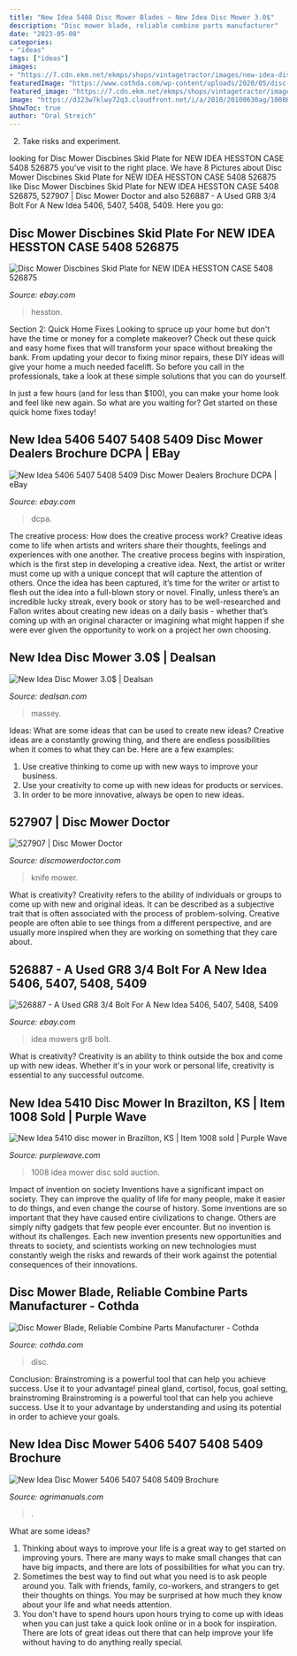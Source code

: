 ```yaml
---
title: "New Idea 5408 Disc Mower Blades ~ New Idea Disc Mower 3.0$"
description: "Disc mower blade, reliable combine parts manufacturer"
date: "2023-05-08"
categories:
- "ideas"
tags: ["ideas"]
images:
- "https://7.cdn.ekm.net/ekmps/shops/vintagetractor/images/new-idea-disc-mower-5406-5407-5408-5409-brochure-23499-p.jpg?v=D950BF59-F80C-4170-9073-7952A829B202"
featuredImage: "https://www.cothda.com/wp-content/uploads/2020/05/disc-mower-blades-3.jpg"
featured_image: "https://7.cdn.ekm.net/ekmps/shops/vintagetractor/images/new-idea-disc-mower-5406-5407-5408-5409-brochure-23499-p.jpg?v=D950BF59-F80C-4170-9073-7952A829B202"
image: "https://d323w7klwy72q3.cloudfront.net/i/a/2010/20100630ag/1008K.JPG"
ShowToc: true
author: "Oral Streich"
---
```



2. Take risks and experiment.

	

		
looking for Disc Mower Discbines Skid Plate for NEW IDEA HESSTON CASE 5408 526875 you've visit to the right place. We have 8 Pictures about Disc Mower Discbines Skid Plate for NEW IDEA HESSTON CASE 5408 526875 like Disc Mower Discbines Skid Plate for NEW IDEA HESSTON CASE 5408 526875, 527907 | Disc Mower Doctor and also 526887 - A Used GR8 3/4 Bolt For A New Idea 5406, 5407, 5408, 5409. Here you go:
		
    
## Disc Mower Discbines Skid Plate For NEW IDEA HESSTON CASE 5408 526875

<img loading=lazy src="https://i.ebayimg.com/images/g/dsQAAOSwcs1fP~ur/s-l225.jpg" onerror="this.onerror=null;this.src='https://tse1.mm.bing.net/th?id=OIP.KJDJE14vYxUQsf7_OKpNfAAAAA&amp;pid=15.1';" alt="Disc Mower Discbines Skid Plate for NEW IDEA HESSTON CASE 5408 526875">

_Source: ebay.com_

>hesston. 

	

Section 2: Quick Home Fixes
Looking to spruce up your home but don't have the time or money for a complete makeover? Check out these quick and easy home fixes that will transform your space without breaking the bank.
From updating your decor to fixing minor repairs, these DIY ideas will give your home a much needed facelift. So before you call in the professionals, take a look at these simple solutions that you can do yourself.

In just a few hours (and for less than $100), you can make your home look and feel like new again. So what are you waiting for? Get started on these quick home fixes today!

    
## New Idea 5406 5407 5408 5409 Disc Mower Dealers Brochure DCPA | EBay

<img loading=lazy src="https://i.ebayimg.com/images/g/~fIAAOSwBahU1nrk/s-l400.jpg" onerror="this.onerror=null;this.src='https://tse4.mm.bing.net/th?id=OIP._z92dM5EXiCf0OtxhSH_BQAAAA&amp;pid=15.1';" alt="New Idea 5406 5407 5408 5409 Disc Mower Dealers Brochure DCPA | eBay">

_Source: ebay.com_

>dcpa. 

	

The creative process: How does the creative process work?
Creative ideas come to life when artists and writers share their thoughts, feelings and experiences with one another. The creative process begins with inspiration, which is the first step in developing a creative idea. Next, the artist or writer must come up with a unique concept that will capture the attention of others. Once the idea has been captured, it’s time for the writer or artist to flesh out the idea into a full-blown story or novel. Finally, unless there’s an incredible lucky streak, every book or story has to be well-researched and Fallon writes about creating new ideas on a daily basis - whether that’s coming up with an original character or imagining what might happen if she were ever given the opportunity to work on a project her own choosing.

    
## New Idea Disc Mower 3.0$ | Dealsan

<img loading=lazy src="https://www.dealsanimg.com/d/l400/pict/313083217513_/5408-new-idea-disc-mower-blade-kit-oem-part-number.jpg" onerror="this.onerror=null;this.src='https://tse4.mm.bing.net/th?id=OIP.jYUJdwfMTZx2tpYPXUtRlAAAAA&amp;pid=15.1';" alt="New Idea Disc Mower 3.0$ | Dealsan">

_Source: dealsan.com_

>massey. 

	

Ideas: What are some ideas that can be used to create new ideas?
Creative ideas are a constantly growing thing, and there are endless possibilities when it comes to what they can be. Here are a few examples:
1. Use creative thinking to come up with new ways to improve your business.
2. Use your creativity to come up with new ideas for products or services.
3. In order to be more innovative, always be open to new ideas.

    
## 527907 | Disc Mower Doctor

<img loading=lazy src="https://www.discmowerdoctor.com/sites/default/files/styles/gallery-adaptive/public/parts-images/part100.jpg?itok=D1rdJRCO" onerror="this.onerror=null;this.src='https://tse1.mm.bing.net/th?id=OIP.ucNZj6ZabQag8g7LT5e5OwHaE7&amp;pid=15.1';" alt="527907 | Disc Mower Doctor">

_Source: discmowerdoctor.com_

>knife mower. 

	

What is creativity?
Creativity refers to the ability of individuals or groups to come up with new and original ideas. It can be described as a subjective trait that is often associated with the process of problem-solving. Creative people are often able to see things from a different perspective, and are usually more inspired when they are working on something that they care about.

    
## 526887 - A Used GR8 3/4 Bolt For A New Idea 5406, 5407, 5408, 5409

<img loading=lazy src="https://i.ebayimg.com/images/g/jI0AAOSwFm5a0Qin/s-l300.jpg" onerror="this.onerror=null;this.src='https://tse1.mm.bing.net/th?id=OIP.Atae9k8FdORZtIeCjFHG6gAAAA&amp;pid=15.1';" alt="526887 - A Used GR8 3/4 Bolt For A New Idea 5406, 5407, 5408, 5409">

_Source: ebay.com_

>idea mowers gr8 bolt. 

	

What is creativity?
Creativity is an ability to think outside the box and come up with new ideas. Whether it's in your work or personal life, creativity is essential to any successful outcome.

    
## New Idea 5410 Disc Mower In Brazilton, KS | Item 1008 Sold | Purple Wave

<img loading=lazy src="https://d323w7klwy72q3.cloudfront.net/i/a/2010/20100630ag/1008K.JPG" onerror="this.onerror=null;this.src='https://tse3.mm.bing.net/th?id=OIP.ajR_VxSFEdk_6KZFw0ObNgHaDQ&amp;pid=15.1';" alt="New Idea 5410 disc mower in Brazilton, KS | Item 1008 sold | Purple Wave">

_Source: purplewave.com_

>1008 idea mower disc sold auction. 

	

Impact of invention on society
Inventions have a significant impact on society. They can improve the quality of life for many people, make it easier to do things, and even change the course of history. Some inventions are so important that they have caused entire civilizations to change. Others are simply nifty gadgets that few people ever encounter. But no invention is without its challenges. Each new invention presents new opportunities and threats to society, and scientists working on new technologies must constantly weigh the risks and rewards of their work against the potential consequences of their innovations.

    
## Disc Mower Blade, Reliable Combine Parts Manufacturer - Cothda

<img loading=lazy src="https://www.cothda.com/wp-content/uploads/2020/05/disc-mower-blades-3.jpg" onerror="this.onerror=null;this.src='https://tse4.mm.bing.net/th?id=OIP.WxpycuYomob-5BtcavUt1gHaEx&amp;pid=15.1';" alt="Disc Mower Blade, Reliable Combine Parts Manufacturer - Cothda">

_Source: cothda.com_

>disc. 

	

Conclusion: Brainstroming is a powerful tool that can help you achieve success. Use it to your advantage!
pineal gland, cortisol, focus, goal setting, brainstroming
Brainstroming is a powerful tool that can help you achieve success. Use it to your advantage by understanding and using its potential in order to achieve your goals.

    
## New Idea Disc Mower 5406 5407 5408 5409 Brochure

<img loading=lazy src="https://7.cdn.ekm.net/ekmps/shops/vintagetractor/images/new-idea-disc-mower-5406-5407-5408-5409-brochure-23499-p.jpg?v=D950BF59-F80C-4170-9073-7952A829B202" onerror="this.onerror=null;this.src='https://tse3.mm.bing.net/th?id=OIP.CYVQ0BKRWrvRfSFX13ivMQHaJl&amp;pid=15.1';" alt="New Idea Disc Mower 5406 5407 5408 5409 Brochure">

_Source: agrimanuals.com_

>. 

	

What are some ideas?
1. Thinking about ways to improve your life is a great way to get started on improving yours. There are many ways to make small changes that can have big impacts, and there are lots of possibilities for what you can try.
2. Sometimes the best way to find out what you need is to ask people around you. Talk with friends, family, co-workers, and strangers to get their thoughts on things. You may be surprised at how much they know about your life and what needs attention.
3. You don't have to spend hours upon hours trying to come up with ideas when you can just take a quick look online or in a book for inspiration. There are lots of great ideas out there that can help improve your life without having to do anything really special.

